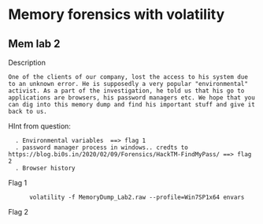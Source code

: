 # Memory forensics with volatility

## Mem lab 2
Description
   
   `One of the clients of our company, lost the access to his system due to an unknown error. He is supposedly a very popular "environmental" activist. As a part of the investigation, he told us that his go to applications are browsers, his password managers etc. We hope that you can dig into this memory dump and find his important stuff and give it back to us.`
   
   HInt from question:
   
      . Environmental variables  ==> flag 1
      . password manager process in windows.. credts to https://blog.bi0s.in/2020/02/09/Forensics/HackTM-FindMyPass/ ==> flag 2
      . Browser history
      
   Flag 1
      
          volatility -f MemoryDump_Lab2.raw --profile=Win7SP1x64 envars
   Flag 2 
         
